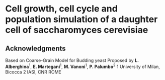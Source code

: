 # Cell growth, cell cycle and population simulation of a daughter cell of saccharomyces cerevisiae
## Acknowledgments
Based on Coarse-Grain Model for Budding yeast Proposed by **L. Alberghina**<sup>1</sup>,  **E. Martegani**<sup>1</sup>, **M. Vanoni**<sup>1</sup>, **P. Palumbo**<sup>2</sup>
1 University of Milan, Bicocca
2 IASI, CNR ROME
